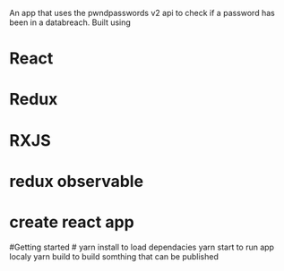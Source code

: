 An app that uses the pwndpasswords v2 api to check if a password has been in a databreach.
Built using
# React
# Redux
# RXJS
# redux observable
# create react app

#Getting started #
yarn install to load dependacies
yarn start to run app localy
yarn build to build somthing that can be published
